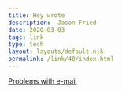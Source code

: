 ```yaml
---
title: Hey wrote
description:  Jason Fried
date: 2020-03-03
tags: link
type: tech
layout: layouts/default.njk
permalink: /link/40/index.html
---
```


[Problems with e-mail](https://hey.com/problems-with-email/)
